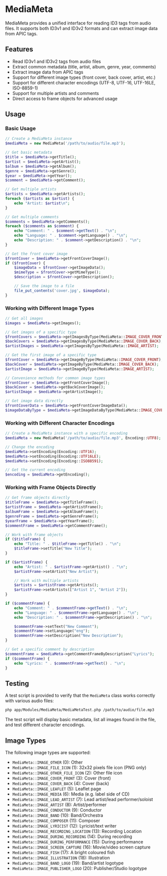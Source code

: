 # MediaMeta

MediaMeta provides a unified interface for reading ID3 tags from audio files. It supports both ID3v1 and ID3v2 formats and can extract image data from APIC tags.

## Features

- Read ID3v1 and ID3v2 tags from audio files
- Extract common metadata (title, artist, album, genre, year, comments)
- Extract image data from APIC tags
- Support for different image types (front cover, back cover, artist, etc.)
- Support for different character encodings (UTF-8, UTF-16, UTF-16LE, ISO-8859-1)
- Support for multiple artists and comments
- Direct access to frame objects for advanced usage

## Usage

### Basic Usage

```php
// Create a MediaMeta instance
$mediaMeta = new MediaMeta('/path/to/audio/file.mp3');

// Get basic metadata
$title = $mediaMeta->getTitle();
$artist = $mediaMeta->getArtist();
$album = $mediaMeta->getAlbum();
$genre = $mediaMeta->getGenre();
$year = $mediaMeta->getYear();
$comment = $mediaMeta->getComment();

// Get multiple artists
$artists = $mediaMeta->getArtists();
foreach ($artists as $artist) {
    echo "Artist: $artist\n";
}

// Get multiple comments
$comments = $mediaMeta->getComments();
foreach ($comments as $comment) {
    echo "Comment: " . $comment->getText() . "\n";
    echo "Language: " . $comment->getLanguage() . "\n";
    echo "Description: " . $comment->getDescription() . "\n";
}

// Get the front cover image
$frontCover = $mediaMeta->getFrontCoverImage();
if ($frontCover) {
    $imageData = $frontCover->getImageData();
    $mimeType = $frontCover->getMimeType();
    $description = $frontCover->getDescription();

    // Save the image to a file
    file_put_contents('cover.jpg', $imageData);
}
```

### Working with Different Image Types

```php
// Get all images
$images = $mediaMeta->getImages();

// Get images of a specific type
$frontCovers = $mediaMeta->getImagesByType(MediaMeta::IMAGE_COVER_FRONT);
$backCovers = $mediaMeta->getImagesByType(MediaMeta::IMAGE_COVER_BACK);
$artistImages = $mediaMeta->getImagesByType(MediaMeta::IMAGE_ARTIST);

// Get the first image of a specific type
$frontCover = $mediaMeta->getImageByType(MediaMeta::IMAGE_COVER_FRONT);
$backCover = $mediaMeta->getImageByType(MediaMeta::IMAGE_COVER_BACK);
$artistImage = $mediaMeta->getImageByType(MediaMeta::IMAGE_ARTIST);

// Convenience methods for common image types
$frontCover = $mediaMeta->getFrontCoverImage();
$backCover = $mediaMeta->getBackCoverImage();
$artistImage = $mediaMeta->getArtistImage();

// Get image data directly
$frontCoverData = $mediaMeta->getFrontCoverImageData();
$imageDataByType = $mediaMeta->getImageDataByType(MediaMeta::IMAGE_COVER_FRONT);
```

### Working with Different Character Encodings

```php
// Create a MediaMeta instance with a specific encoding
$mediaMeta = new MediaMeta('/path/to/audio/file.mp3', Encoding::UTF8);

// Change the encoding
$mediaMeta->setEncoding(Encoding::UTF16);
$mediaMeta->setEncoding(Encoding::UTF16LE);
$mediaMeta->setEncoding(Encoding::ISO88591);

// Get the current encoding
$encoding = $mediaMeta->getEncoding();
```

### Working with Frame Objects Directly

```php
// Get frame objects directly
$titleFrame = $mediaMeta->getTitleFrame();
$artistFrame = $mediaMeta->getArtistFrame();
$albumFrame = $mediaMeta->getAlbumFrame();
$genreFrame = $mediaMeta->getGenreFrame();
$yearFrame = $mediaMeta->getYearFrame();
$commentFrame = $mediaMeta->getCommentFrame();

// Work with frame objects
if ($titleFrame) {
    echo "Title: " . $titleFrame->getTitle() . "\n";
    $titleFrame->setTitle("New Title");
}

if ($artistFrame) {
    echo "Artist: " . $artistFrame->getArtist() . "\n";
    $artistFrame->setArtist("New Artist");

    // Work with multiple artists
    $artists = $artistFrame->getArtists();
    $artistFrame->setArtists(["Artist 1", "Artist 2"]);
}

if ($commentFrame) {
    echo "Comment: " . $commentFrame->getText() . "\n";
    echo "Language: " . $commentFrame->getLanguage() . "\n";
    echo "Description: " . $commentFrame->getDescription() . "\n";

    $commentFrame->setText("New Comment");
    $commentFrame->setLanguage("eng");
    $commentFrame->setDescription("New Description");
}

// Get a specific comment by description
$commentFrame = $mediaMeta->getCommentFrameByDescription("Lyrics");
if ($commentFrame) {
    echo "Lyrics: " . $commentFrame->getText() . "\n";
}
```

## Testing

A test script is provided to verify that the `MediaMeta` class works correctly with various audio files:

```bash
php app/Modules/MediaMeta/MediaMetaTest.php /path/to/audio/file.mp3
```

The test script will display basic metadata, list all images found in the file, and test different character encodings.

## Image Types

The following image types are supported:

- `MediaMeta::IMAGE_OTHER` (0): Other
- `MediaMeta::IMAGE_FILE_ICON` (1): 32x32 pixels file icon (PNG only)
- `MediaMeta::IMAGE_OTHER_FILE_ICON` (2): Other file icon
- `MediaMeta::IMAGE_COVER_FRONT` (3): Cover (front)
- `MediaMeta::IMAGE_COVER_BACK` (4): Cover (back)
- `MediaMeta::IMAGE_LEAFLET` (5): Leaflet page
- `MediaMeta::IMAGE_MEDIA` (6): Media (e.g. label side of CD)
- `MediaMeta::IMAGE_LEAD_ARTIST` (7): Lead artist/lead performer/soloist
- `MediaMeta::IMAGE_ARTIST` (8): Artist/performer
- `MediaMeta::IMAGE_CONDUCTOR` (9): Conductor
- `MediaMeta::IMAGE_BAND` (10): Band/Orchestra
- `MediaMeta::IMAGE_COMPOSER` (11): Composer
- `MediaMeta::IMAGE_LYRICIST` (12): Lyricist/text writer
- `MediaMeta::IMAGE_RECORDING_LOCATION` (13): Recording Location
- `MediaMeta::IMAGE_DURING_RECORDING` (14): During recording
- `MediaMeta::IMAGE_DURING_PERFORMANCE` (15): During performance
- `MediaMeta::IMAGE_SCREEN_CAPTURE` (16): Movie/video screen capture
- `MediaMeta::IMAGE_FISH` (17): A bright coloured fish
- `MediaMeta::IMAGE_ILLUSTRATION` (18): Illustration
- `MediaMeta::IMAGE_BAND_LOGO` (19): Band/artist logotype
- `MediaMeta::IMAGE_PUBLISHER_LOGO` (20): Publisher/Studio logotype

